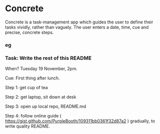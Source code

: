# Concrete

Concrete is a task-management app which guides the user to define their tasks vividly, rather than vaguely. 
The user enters a date, time, cue and precise, concrete steps. 

### eg

### Task: Write the rest of this README

When? Tuesday 19 November, 2pm.

Cue: First thing after lunch.

Step 1: get cup of tea

Step 2: get laptop, sit down at desk

Step 3: open up local repo, README.md

Step 4: follow online guide ( https://gist.github.com/PurpleBooth/109311bb0361f32d87a2 ) gradually, to write quality README. 